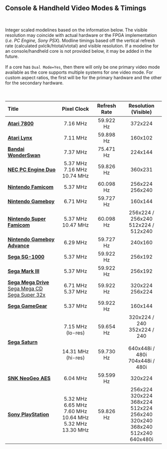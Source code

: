 
## Console & Handheld Video Modes & Timings

<br>

Integer scaled modelines based on the information below. The visible resolution may coincide with actual hardware or the FPGA implementation (_i.e. PC Engine, Sony PSX_). Modline timings based off the vertical refresh rate (calculated pxlclk/htotal/vtotal) and visible resolution. If a modeline for an console/handheld core is not provided below, it may be added in the future.<br><br>
If a core has `Dual Mode=Yes`, then there will only be one primary video mode available as the core supports multiple systems for one video mode. For custom aspect ratios, the first will be for the primary hardware and the other for the secondary hardware.<br><br>
<br>

| Title | Pixel Clock | Refresh Rate | Resolution (Visible) |
|:--|:--:|:--:|:--:|
[**Atari 7800**](https://github.com/atrac17/MiSTer_Integer_Modelines/blob/Update/console/console.md#atari-7800) | 7.16 MHz | 59.922 Hz | 372x224 |
[**Atari Lynx**](https://github.com/atrac17/MiSTer_Integer_Modelines/blob/Update/console/console.md#atari-lynx) | 7.11 MHz | 59.898 Hz | 160x102 |
[**Bandai WonderSwan**](https://github.com/atrac17/MiSTer_Integer_Modelines/blob/Update/console/console.md#bandai-wonderswan--wonderswan-color) | 7.37 MHz | 75.471 Hz | 224x144 |
[**NEC PC Engine Duo**](https://github.com/atrac17/MiSTer_Integer_Modelines/blob/Update/console/console.md#pc-engine-duo--turbo-duo) | 5.37 MHz<br>7.16 MHz<br>10.74 MHz | 59.826 Hz | 360x231 |
[**Nintendo Famicom**](https://github.com/atrac17/MiSTer_Integer_Modelines/blob/Update/console/console.md#nintendo-famicom--nintendo-entertainment-system) | 5.37 MHz | 60.098 Hz | 256x224<br>256x240 |
[**Nintendo Gameboy**](https://github.com/atrac17/MiSTer_Integer_Modelines/blob/Update/console/console.md#game-boy--game-boy-color) | 6.71 MHz | 59.727 Hz | 160x144 |
[**Nintendo Super Famicom**](https://github.com/atrac17/MiSTer_Integer_Modelines/blob/Update/console/console.md#super-famicom--super-nintendo) | 5.37 MHz<br>10.47 MHz | 60.098 Hz | 256x224 / 256x240<br>512x224 / 512x240|
[**Nintendo Gameboy Advance**](https://github.com/atrac17/MiSTer_Integer_Modelines/blob/Update/console/console.md#game-boy-advance) | 6.29 MHz | 59.727 Hz | 240x160 |
[**Sega SG-1000**](https://github.com/atrac17/MiSTer_Integer_Modelines/blob/Update/console/console.md#sega-sg-1000) | 5.37 MHz | 59.922 Hz | 256x192 |
[**Sega Mark III**](https://github.com/atrac17/MiSTer_Integer_Modelines/blob/Update/console/console.md#sega-mark-iii--sega-master-system-sega-sg-1000-compatible) |5.37 MHz | 59.922 Hz | 256x192 |
[**Sega Mega Drive**](https://github.com/atrac17/MiSTer_Integer_Modelines/blob/Update/console/console.md#sega-mega-drive--sega-genesis)<br>[Sega Mega CD](https://github.com/atrac17/MiSTer_Integer_Modelines/blob/Update/console/console.md#sega-mega-drive--sega-genesis)<br>[Sega Super 32x](https://github.com/atrac17/MiSTer_Integer_Modelines/blob/Update/console/console.md#sega-mega-drive--sega-genesis) | 6.71 MHz<br>5.37 MHz | 59.922 Hz | 320x224<br>256x224 |
[**Sega GameGear**](https://github.com/atrac17/MiSTer_Integer_Modelines/blob/Update/console/console.md#sega-game-gear) | 5.37 MHz | 59.922 Hz | 160x144 |
[**Sega Saturn**](https://github.com/atrac17/MiSTer_Integer_Modelines/blob/Update/console/console.md#sega-saturn) | 7.15 MHz (lo-res)<br><br><br>14.31 MHz (hi-res) | 59.654 Hz<br><br><br>59.730 Hz | 320x224 / 240<br>352x224 / 240<br><br>640x448i / 480i<br>704x448i / 480i |
[**SNK NeoGeo AES**](https://github.com/atrac17/MiSTer_Integer_Modelines/blob/Update/console/console.md#neo-geo-advanced-entertainment-system) | 6.04 MHz | 59.599 Hz | 320x224 |
[**Sony PlayStation**](https://github.com/atrac17/MiSTer_Integer_Modelines/blob/Update/console/console.md#sony-playstation) | 5.32 MHz<br>6.65 MHz<br>7.60 MHz<br>10.64 MHz<br>5.32 MHz<br>13.30 MHz | 59.826 Hz | 256x224<br>320x224<br>368x224<br>512x224<br>256x240<br>320x240<br>368x240<br>512x240<br>640x480i |

<br>
